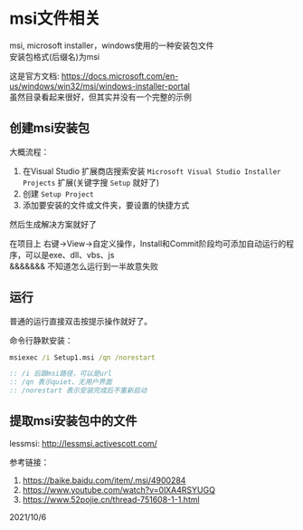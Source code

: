 # msi文件相关

msi, microsoft installer，windows使用的一种安装包文件  
安装包格式(后缀名)为msi  

这是官方文档: https://docs.microsoft.com/en-us/windows/win32/msi/windows-installer-portal  
虽然目录看起来很好，但其实并没有一个完整的示例  


## 创建msi安装包

大概流程：  
1. 在Visual Studio 扩展商店搜索安装 `Microsoft Visual Studio Installer Projects` 扩展(关键字搜 `Setup` 就好了)
2. 创建 `Setup Project`
3. 添加要安装的文件或文件夹，要设置的快捷方式

然后生成解决方案就好了  

在项目上 右键->View->自定义操作，Install和Commit阶段均可添加自动运行的程序，可以是exe、dll、vbs、js  
&&&&&&& 不知道怎么运行到一半故意失败  


## 运行
普通的运行直接双击按提示操作就好了。  

命令行静默安装：  
```bat
msiexec /i Setup1.msi /qn /norestart

:: /i 后跟msi路径，可以是url
:: /qn 表示quiet、无用户界面
:: /norestart 表示安装完成后不重新启动
```


## 提取msi安装包中的文件
lessmsi: http://lessmsi.activescott.com/  


参考链接：  
1. https://baike.baidu.com/item/.msi/4900284  
2. https://www.youtube.com/watch?v=0lXA4RSYUGQ  
3. https://www.52pojie.cn/thread-751608-1-1.html  


2021/10/6  
